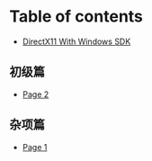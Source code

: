 # Table of contents

* [DirectX11 With Windows SDK](README.md)

## 初级篇 <a href="#starter" id="starter"></a>

* [Page 2](starter/page-2.md)

## 杂项篇 <a href="#misc" id="misc"></a>

* [Page 1](misc/page-1.md)
